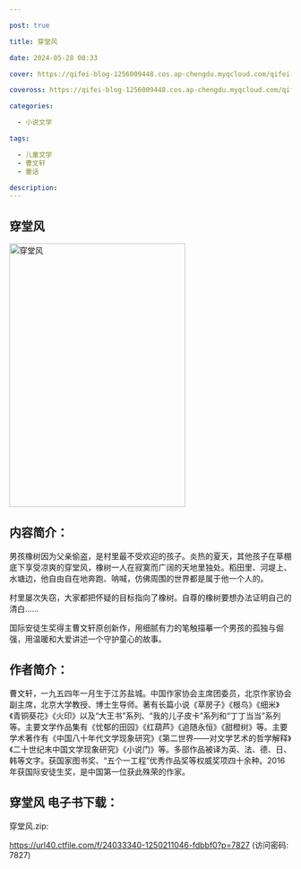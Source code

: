 ```yaml
---

post: true

title: 穿堂风

date: 2024-05-28 08:33

cover: https://qifei-blog-1256009448.cos.ap-chengdu.myqcloud.com/qifei-blog/660d58a79f345e8d0351df99.jpg

coveross: https://qifei-blog-1256009448.cos.ap-chengdu.myqcloud.com/qifei-blog/660d58a79f345e8d0351df99.jpg

categories:

  - 小说文学

tags:

  - 儿童文学
  - 曹文轩
  - 童话

description:
---
```


## 穿堂风
<img alt="穿堂风 " class="aligncenter loading" data-was-processed="true" decoding="async" fetchpriority="high" height="471" src="https://qifei-blog-1256009448.cos.ap-chengdu.myqcloud.com/qifei-blog/660d58a79f345e8d0351df99.jpg" style="cursor: zoom-in;" width="314"/>

## 内容简介：

男孩橡树因为父亲偷盗，是村里最不受欢迎的孩子。炎热的夏天，其他孩子在草棚底下享受凉爽的穿堂风，橡树一人在寂寞而广阔的天地里独处。稻田里、河堤上、水塘边，他自由自在地奔跑、呐喊，仿佛周围的世界都是属于他一个人的。

村里屡次失窃，大家都把怀疑的目标指向了橡树。自尊的橡树要想办法证明自己的清白……

国际安徒生奖得主曹文轩原创新作，用细腻有力的笔触描摹一个男孩的孤独与倔强，用温暖和大爱讲述一个守护童心的故事。

## 作者简介：

曹文轩，一九五四年一月生于江苏盐城。中国作家协会主席团委员，北京作家协会副主席，北京大学教授、博士生导师。著有长篇小说《草房子》《根鸟》《细米》《青铜葵花》《火印》以及“大王书”系列、“我的儿子皮卡”系列和“丁丁当当”系列等。主要文学作品集有《忧郁的田园》《红葫芦》《追随永恒》《甜橙树》等。主要学术著作有《中国八十年代文学现象研究》《第二世界——对文学艺术的哲学解释》《二十世纪末中国文学现象研究》《小说门》等。多部作品被译为英、法、德、日、韩等文字。获国家图书奖、“五个一工程”优秀作品奖等权威奖项四十余种。2016年获国际安徒生奖，是中国第一位获此殊荣的作家。

## 穿堂风 电子书下载：



穿堂风.zip: 

https://url40.ctfile.com/f/24033340-1250211046-fdbbf0?p=7827 (访问密码: 7827)
